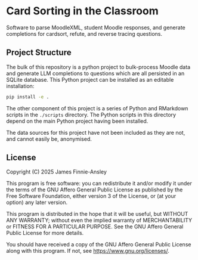 # Card Sorting in the Classroom

Software to parse MoodleXML, student Moodle responses, and generate completions
for cardsort, refute, and reverse tracing questions.

## Project Structure

The bulk of this repository is a python project to bulk-process Moodle data and
generate LLM completions to questions which are all persisted in an SQLite
database. This Python project can be installed as an editable installation:

```bash
pip install -e .
```

The other component of this project is a series of Python and RMarkdown scripts
in the `./scripts` directory. The Python scripts in this directory depend on the
main Python project having been installed.

The data sources for this project have not been included as they are not, and
cannot easily be, anonymised.

## License

Copyright (C) 2025 James Finnie-Ansley

This program is free software: you can redistribute it and/or modify it under
the terms of the GNU Affero General Public License as published by the Free
Software Foundation, either version 3 of the License, or (at your option) any
later version.

This program is distributed in the hope that it will be useful, but WITHOUT ANY
WARRANTY; without even the implied warranty of MERCHANTABILITY or FITNESS FOR A
PARTICULAR PURPOSE. See the GNU Affero General Public License for more details.

You should have received a copy of the GNU Affero General Public License along
with this program. If not, see <https://www.gnu.org/licenses/>.
